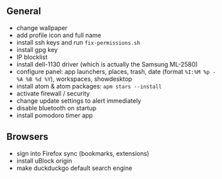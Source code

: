## General

- change wallpaper
- add profile icon and full name
- install ssh keys and run `fix-permissions.sh`
- install gpg key
- IP blocklist
- install dell-1130 driver (which is actually the Samsung ML-2580)
- configure panel: app launchers, places, trash, date (format `%I:%M %p - %A %B %d %Y`), workspaces, showdesktop
- install atom & atom packages: `apm stars --install`
- activate firewall / security
- change update settings to alert immediately
- disable bluetooth on startup
- install pomodoro timer app

## Browsers

- sign into Firefox sync (bookmarks, extensions)
- install uBlock origin
- make duckduckgo default search engine
